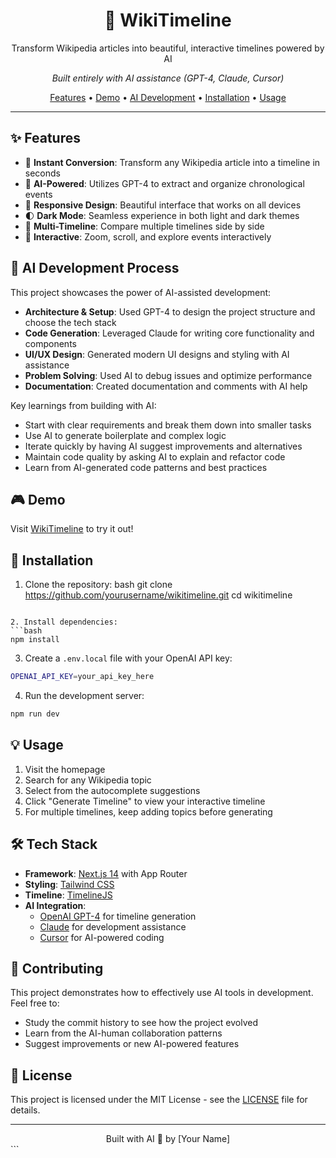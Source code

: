 <div align="center">
  <h1>🌟 WikiTimeline</h1>
  <p>Transform Wikipedia articles into beautiful, interactive timelines powered by AI</p>
  <p><em>Built entirely with AI assistance (GPT-4, Claude, Cursor)</em></p>

  <p>
    <a href="#features">Features</a> •
    <a href="#demo">Demo</a> •
    <a href="#development">AI Development</a> •
    <a href="#installation">Installation</a> •
    <a href="#usage">Usage</a>
  </p>
</div>

---

## ✨ Features

- 🔄 **Instant Conversion**: Transform any Wikipedia article into a timeline in seconds
- 🤖 **AI-Powered**: Utilizes GPT-4 to extract and organize chronological events
- 📱 **Responsive Design**: Beautiful interface that works on all devices
- 🌓 **Dark Mode**: Seamless experience in both light and dark themes
- 🔄 **Multi-Timeline**: Compare multiple timelines side by side
- 🎯 **Interactive**: Zoom, scroll, and explore events interactively

## 🤖 AI Development Process

This project showcases the power of AI-assisted development:

- **Architecture & Setup**: Used GPT-4 to design the project structure and choose the tech stack
- **Code Generation**: Leveraged Claude for writing core functionality and components
- **UI/UX Design**: Generated modern UI designs and styling with AI assistance
- **Problem Solving**: Used AI to debug issues and optimize performance
- **Documentation**: Created documentation and comments with AI help

Key learnings from building with AI:

- Start with clear requirements and break them down into smaller tasks
- Use AI to generate boilerplate and complex logic
- Iterate quickly by having AI suggest improvements and alternatives
- Maintain code quality by asking AI to explain and refactor code
- Learn from AI-generated code patterns and best practices

## 🎮 Demo

Visit [WikiTimeline](https://your-demo-url.com) to try it out!

## 🚀 Installation

1. Clone the repository:
   bash
   git clone https://github.com/yourusername/wikitimeline.git
   cd wikitimeline

````

2. Install dependencies:
```bash
npm install
````

3. Create a `.env.local` file with your OpenAI API key:

```bash
OPENAI_API_KEY=your_api_key_here
```

4. Run the development server:

```bash
npm run dev
```

## 💡 Usage

1. Visit the homepage
2. Search for any Wikipedia topic
3. Select from the autocomplete suggestions
4. Click "Generate Timeline" to view your interactive timeline
5. For multiple timelines, keep adding topics before generating

## 🛠️ Tech Stack

- **Framework**: [Next.js 14](https://nextjs.org/) with App Router
- **Styling**: [Tailwind CSS](https://tailwindcss.com/)
- **Timeline**: [TimelineJS](https://timeline.knightlab.com/)
- **AI Integration**:
  - [OpenAI GPT-4](https://openai.com/) for timeline generation
  - [Claude](https://anthropic.com/claude) for development assistance
  - [Cursor](https://cursor.sh/) for AI-powered coding

## 🤝 Contributing

This project demonstrates how to effectively use AI tools in development. Feel free to:

- Study the commit history to see how the project evolved
- Learn from the AI-human collaboration patterns
- Suggest improvements or new AI-powered features

## 📜 License

This project is licensed under the MIT License - see the [LICENSE](LICENSE) file for details.

---

<div align="center">
  Built with AI 🤖 by [Your Name]
</div>
```

